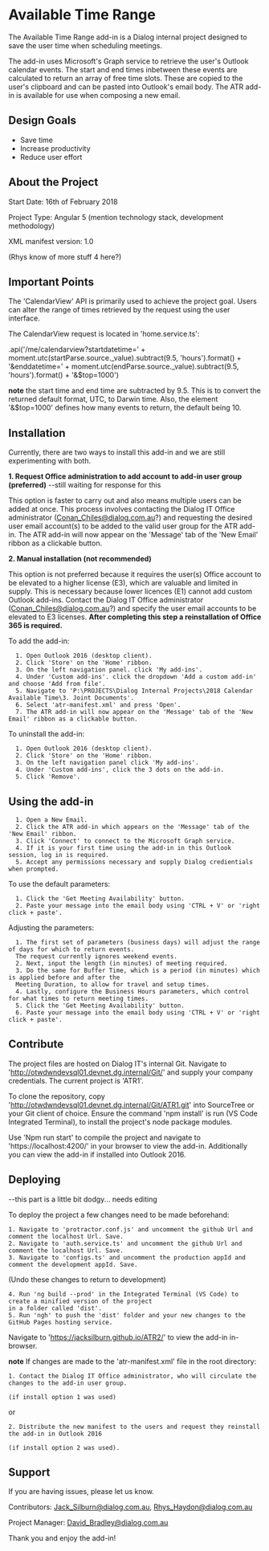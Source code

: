 Available Time Range
========

The Available Time Range add-in is a Dialog internal project designed to save the user time when scheduling meetings. 

The add-in uses Microsoft's Graph service to retrieve the user's Outlook calendar events. The start and end times inbetween these events are calculated to return an array of free time slots. These are copied to the user's clipboard and can be pasted into Outlook's email body. The ATR add-in is available for use when composing a new email. 

Design Goals
------------

- Save time
- Increase productivity
- Reduce user effort

About the Project
----------------

Start Date: 16th of February 2018

Project Type: Angular 5 (mention technology stack, development methodology)

XML manifest version: 1.0

(Rhys know of more stuff 4 here?)

Important Points
---------------
The 'CalendarView' API is primarily used to achieve the project goal. Users can alter the range of times retrieved by the request using the user interface.

The CalendarView request is located in 'home.service.ts': 

.api('/me/calendarview?startdatetime=' + moment.utc(startParse.source._value).subtract(9.5, 'hours').format() + '&enddatetime=' + moment.utc(endParse.source._value).subtract(9.5, 'hours').format() + '&$top=1000')

**note** the start time and end time are subtracted by 9.5. This is to convert the returned default format, UTC, to Darwin time. Also, the element '&$top=1000' defines how many events to return, the default being 10.

Installation
------------

Currently, there are two ways to install this add-in and we are still experimenting with both.

<b>1. Request Office administration to add account to add-in user group (preferred)</b> --still waiting for response for this

This option is faster to carry out and also means multiple users can be added at once. This process involves contacting the Dialog IT Office administrator (Conan_Chiles@dialog.com.au?) and requesting the desired user email account(s) to be added to the valid user group for the ATR add-in. The ATR add-in will now appear on the 'Message' tab of the 'New Email' ribbon as a clickable button.

<b>2. Manual installation (not recommended)</b>

This option is not preferred because it requires the user(s) Office account to be elevated to a higher license (E3), which are valuable and limited in supply. This is necessary because lower licences (E1) cannot add custom Outlook add-ins. Contact the Dialog IT Office administrator (Conan_Chiles@dialog.com.au?) and specify the user email accounts to be elevated to E3 licenses. <b>After completing this step a reinstallation of Office 365 is required.</b> 

To add the add-in:

      1. Open Outlook 2016 (desktop client).
      2. Click 'Store' on the 'Home' ribbon.
      3. On the left navigation panel. click 'My add-ins'.
      4. Under 'Custom add-ins'. click the dropdown 'Add a custom add-in' and choose 'Add from file'.
      5. Navigate to 'P:\PROJECTS\Dialog Internal Projects\2018 Calendar Available Time\3. Joint Documents'.
      6. Select 'atr-manifest.xml' and press 'Open'.
      7. The ATR add-in will now appear on the 'Message' tab of the 'New Email' ribbon as a clickable button.

To uninstall the add-in:

      1. Open Outlook 2016 (desktop client).
      2. Click 'Store' on the 'Home' ribbon.
      3. On the left navigation panel click 'My add-ins'.
      4. Under 'Custom add-ins', click the 3 dots on the add-in.
      5. Click 'Remove'.

Using the add-in
----------------

      1. Open a New Email.
      2. Click the ATR add-in which appears on the 'Message' tab of the 'New Email' ribbon.
      3. Click 'Connect' to connect to the Microsoft Graph service.
      4. If it is your first time using the add-in in this Outlook session, log in is required.
      5. Accept any permissions necessary and supply Dialog credientials when prompted.
      
To use the default parameters:
      
      1. Click the 'Get Meeting Availability' button.
      2. Paste your message into the email body using 'CTRL + V' or 'right click + paste'.
      
Adjusting the parameters:

      1. The first set of parameters (business days) will adjust the range of days for which to return events. 
      The request currently ignores weekend events.
      2. Next, input the length (in minutes) of meeting required.
      3. Do the same for Buffer Time, which is a period (in minutes) which is applied before and after the 
      Meeting Duration, to allow for travel and setup times.
      4. Lastly, configure the Business Hours parameters, which control for what times to return meeting times. 
      5. Click the 'Get Meeting Availability' button.
      6. Paste your message into the email body using 'CTRL + V' or 'right click + paste'.

Contribute
----------

The project files are hosted on Dialog IT's internal Git. Navigate to 'http://otwdwndevsql01.devnet.dg.internal/Git/' and supply your company credentials. The current project is 'ATR1'.

To clone the repository, copy 'http://otwdwndevsql01.devnet.dg.internal/Git/ATR1.git' into SourceTree or your Git client of choice. Ensure the command 'npm install' is run (VS Code Integrated Terminal), to install the project's node package modules.

Use 'Npm run start' to compile the project and navigate to 'https://localhost:4200/' in your browser to view the add-in. Additionally you can view the add-in if installed into Outlook 2016.

Deploying
---------
--this part is a little bit dodgy... needs editing 

To deploy the project a few changes need to be made beforehand:

    1. Navigate to 'protractor.conf.js' and uncomment the github Url and comment the localhost Url. Save.
    2. Navigate to 'auth.service.ts' and uncomment the github Url and comment the localhost Url. Save.
    3. Navigate to 'configs.ts' and uncomment the production appId and comment the development appId. Save.
    
(Undo these changes to return to development)
    
    4. Run 'ng build --prod' in the Integrated Terminal (VS Code) to create a minified version of the project 
    in a folder called 'dist'. 
    5. Run 'ngh' to push the 'dist' folder and your new changes to the GitHub Pages hosting service.
    
Navigate to 'https://jacksilburn.github.io/ATR2/' to view the add-in in-browser.

**note** If changes are made to the 'atr-manifest.xml' file in the root directory:

    1. Contact the Dialog IT Office administrator, who will circulate the changes to the add-in user group.
    
    (if install option 1 was used)
    
or
    
    2. Distribute the new manifest to the users and request they reinstall the add-in in Outlook 2016 
    
    (if install option 2 was used).
    
Support
-------

If you are having issues, please let us know.

Contributors:
Jack_Silburn@dialog.com.au,
Rhys_Haydon@dialog.com.au

Project Manager:
David_Bradley@dialog.com.au

Thank you and enjoy the add-in!
